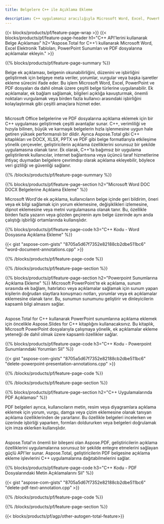 ```yaml
---
title: Belgelere C++ ile Açıklama Ekleme 

description: C++ uygulamanız aracılığıyla Microsoft Word, Excel, PowerPoint Sunumlarına ve PDF dosyalarına açıklamalar ekleyin. Ek Açıklamayı kolaylıkla yönetin.
---
```


{{< blocks/products/pf/feature-page-wrap >}}
{{< blocks/products/pf/feature-page-header h1="C++ API'lerini kullanarak Belge Açıklaması" h2="Aspose.Total for C++'i kullanarak Microsoft Word, Excel Elektronik Tabloları, PowerPoint Sunumları ve PDF dosyalarına açıklamalar ekleyin." >}}

{{% blocks/products/pf/feature-page-summary %}}


Belge ek açıklaması, belgenin okunabilirliğini, düzenini ve işbirliğini geliştirmek için belgeye meta veriler, yorumlar, vurgular veya başka işaretler ekleme sürecini ifade eder. Bu işlem Microsoft Word, Excel, PowerPoint ve PDF dosyaları da dahil olmak üzere çeşitli belge türlerine uygulanabilir. Ek açıklamalar, ek bağlam sağlamak, bilgileri açıklığa kavuşturmak, önemli noktaları vurgulamak veya birden fazla kullanıcı arasındaki işbirliğini kolaylaştırmak gibi çeşitli amaçlara hizmet eder. <br /><br />

Microsoft Office belgelerine ve PDF dosyalarına açıklama eklemek için bir C++ uygulaması geliştirmek çeşitli avantajlar sunar. C++, verimliliği ve hızıyla bilinen, büyük ve karmaşık belgelerin hızla işlenmesine uygun hale getiren yüksek performanslı bir dildir. Ayrıca Aspose.Total gibi C++ kitaplıkları ve DOCX, XLSX, PPTX ve PDF gibi belge formatlarıyla etkileşime yönelik çerçeveler, geliştiricilerin açıklama özelliklerini sorunsuz bir şekilde uygulamasına olanak tanır. Ek olarak, C++'ta bağımsız bir uygulama geliştirilerek kullanıcılar, internet bağlantısına veya üçüncü taraf hizmetlerine ihtiyaç duymadan belgelere çevrimdışı olarak açıklama ekleyebilir, böylece veri gizliliği ve güvenliği sağlanır. 

{{% /blocks/products/pf/feature-page-summary  %}}

{{% blocks/products/pf/feature-page-section  h2="Microsoft Word DOC DOCX Belgelerine Açıklama Ekleme" %}}

Microsoft Word'de ek açıklama, kullanıcıların belge içinde geri bildirim, öneri veya ek bilgi sağlamak için yorum eklemesine, değişiklikleri izlemesine, dipnot eklemesine veya metni vurgulamasına olanak tanır. Bu, özellikle birden fazla yazarın veya gözden geçirenin aynı belge üzerinde aynı anda çalıştığı işbirliği ortamlarında kullanışlıdır.

{{% blocks/products/pf/feature-page-code h3="C++ Kodu - Word Dosyasına Açıklama Ekleme" %}}

{{< gist "aspose-com-gists" "8705a5d67f7352e82188cb2dbe511bc6" "word-document-annotations.cpp" >}}

{{% /blocks/products/pf/feature-page-code  %}}


{{% /blocks/products/pf/feature-page-section %}}

{{% blocks/products/pf/feature-page-section  h2="Powerpoint Sunumlarına Açıklama Ekleme" %}}
Microsoft PowerPoint'te ek açıklama, sunum sırasında ek bağlam, hatırlatıcı veya açıklamalar sağlamak için sunum yapan kişilerin doğrudan slaytlara konuşmacı notları, yorumlar veya ek açıklamalar eklemesine olanak tanır. Bu, sunumun sunumunu geliştirir ve dinleyicilerin kapsamlı bilgi almasını sağlar.<br /><br />

Aspose.Total for C++ kullanarak PowerPoint sunumlarına açıklama eklemek için öncelikle Aspose.Slides for C++ kitaplığını kullanacaksınız. Bu kitaplık, Microsoft PowerPoint dosyalarıyla çalışmaya yönelik, ek açıklamalar ekleme yeteneği de dahil olmak üzere kapsamlı özellikler sağlar.<br />

{{% blocks/products/pf/feature-page-code h3="C++ Kodu - Powerpoint Sunumlarındaki Yorumları Sil" %}}

{{< gist "aspose-com-gists" "8705a5d67f7352e82188cb2dbe511bc6" "delete-powerpoint-presentation-annotations.cpp" >}}

{{% /blocks/products/pf/feature-page-code  %}}

{{% /blocks/products/pf/feature-page-section %}}

{{% blocks/products/pf/feature-page-section  h2="C++ Uygulamalarında PDF Açıklaması" %}}

PDF belgeleri ayrıca, kullanıcıların metin, resim veya diyagramlara açıklama eklemek için yorum, vurgu, damga veya çizim eklemesine olanak tanıyan açıklama özelliklerinden de yararlanır. Bu özellikle belgeleri incelerken ve üzerinde işbirliği yaparken, formları doldururken veya belgeleri doğrulamak için imza eklerken kullanışlıdır. <br /><br />

Aspose.Total'ın önemli bir bileşeni olan Aspose.PDF, geliştiricilerin açıklama özelliklerini uygulamalarına sorunsuz bir şekilde entegre etmelerini sağlayan güçlü API'ler sunar. Aspose.Total, geliştiricilerin PDF belgesine açıklama ekleme işlevlerini C++ uygulamalarına dağıtabilmelerini sağlar.

{{% blocks/products/pf/feature-page-code h3="C++ Kodu - PDF Dosyalarındaki Metin Açıklamalarını Sil" %}}

{{< gist "aspose-com-gists" "8705a5d67f7352e82188cb2dbe511bc6" "delete-pdf-text-annotation.cpp" >}}

{{% /blocks/products/pf/feature-page-code  %}}

{{% /blocks/products/pf/feature-page-section %}}

{{< blocks/products/pf/agp/other-autogen-total-feature>}}